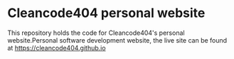 # Cleancode404 personal website
This repository holds the code for Cleancode404's personal website.Personal software development website, the live site can be found at https://cleancode404.github.io
